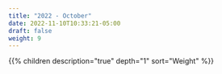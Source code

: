 ```yaml
---
title: "2022 - October"
date: 2022-11-10T10:33:21-05:00
draft: false
weight: 9
---
```


{{% children description="true" depth="1"  sort="Weight" %}}
